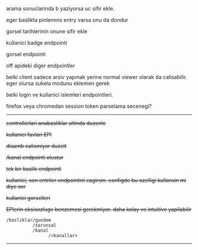 arama sonuclarinda b yaziyorsa uc sifir ekle.

<!-- https://eksisozluk.com/23-ocak-2022-wolf-pubda-oldurulesiye-dovulmek--7154265 --> 
eger baslikta pinlenmis entry varsa onu da dondur

gorsel tarihlerinin onune sifir ekle

kullanici badge endpointi


gorsel endpointi 

off apideki diger endpointler

belki client sadece arsiv yapmak yerine normal viewer olarak da calisabilir.
eger olursa sukela modunu eklemen gerek


belki login ve kullanici islemleri endpointleri.

firefox veya chromedan session token parselama secenegi?

---

~~controllerlari anabasliklar altinda duzenle~~

~~kullanici favlari EPI~~

~~disamb calismiyor duzelt~~

~~/kanal endpointi olustur~~

~~tek bir baslik endpointi~~

~~kullanici, son entriler endpointini cagirsin. configde bu ozelligi kullansin mi diye sor~~

~~kullanici gorselleri~~

~~EPlerin eksisozluge benzemesi gerekmiyor. daha kolay ve intuitive yapilabilir~~

```
/basliklar/gundem
          /sorunsal
          /kanal
                /<kanallar>
```

---